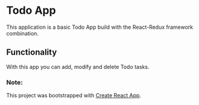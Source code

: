 # Todo App
This application is a basic Todo App build with the React-Redux framework combination.

## Functionality
With this app you can add, modify and delete Todo tasks.

### Note:
This project was bootstrapped with [Create React App](https://github.com/facebookincubator/create-react-app).
